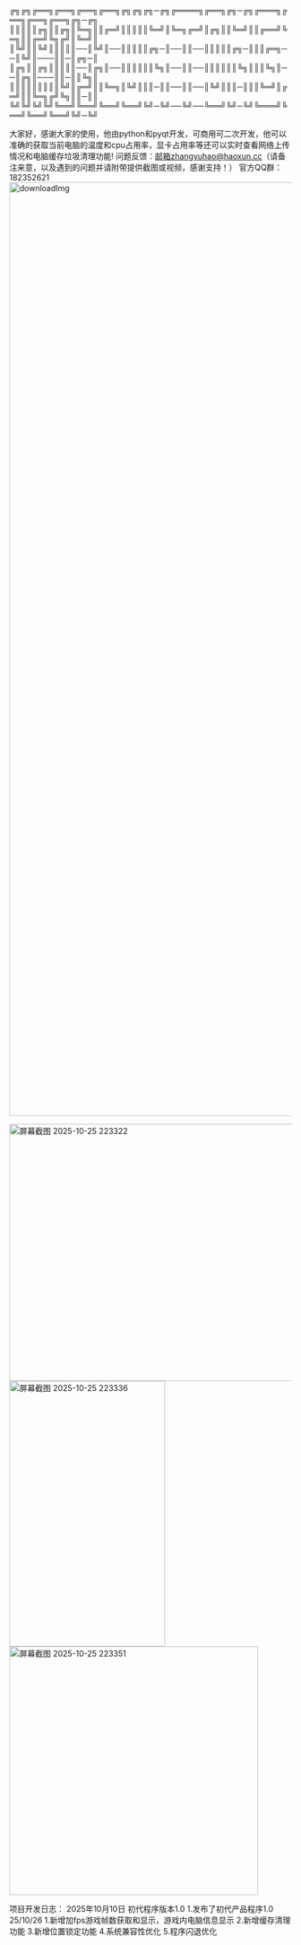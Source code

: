 ╔╗╔╗╔══╗╔══╗╔══╗╔══╗╔╗╔╗╔╗─╔╗╔════╗╔══╗╔╗─╔╗╔═══╗╔══╗╔══╗╔══╗╔╗─╔╗ ║║║║║╔╗║║╔╗║╚═╗║║╔═╝║║║║║╚═╝║╚═╗╔═╝║╔╗║║╚═╝║║╔══╝╚═╗║║╔═╝╚╗╔╝║╚═╝║ ║╚╝║║╚╝║║║║║──║╚╝║──║║║║║╔╗─║──║║──║║║║║╔╗─║║║╔═╗──║╚╝║───║║─║╔╗─║ ║╔╗║║╔╗║║║║║──║╔╗║──║║║║║║╚╗║──║║──║║║║║║╚╗║║║╚╗║──║╔╗║───║║─║║╚╗║ ║║║║║║║║║╚╝║╔═╝║║╚═╗║╚╝║║║─║║──║║──║╚╝║║║─║║║╚═╝║╔═╝║║╚═╗╔╝╚╗║║─║║ ╚╝╚╝╚╝╚╝╚══╝╚══╝╚══╝╚══╝╚╝─╚╝──╚╝──╚══╝╚╝─╚╝╚═══╝╚══╝╚══╝╚══╝╚╝─╚╝


大家好，感谢大家的使用，他由python和pyqt开发，可商用可二次开发，他可以准确的获取当前电脑的温度和cpu占用率，显卡占用率等还可以实时查看网络上传情况和电脑缓存垃圾清理功能!
问题反馈：邮箱zhangyuhao@haoxun.cc（请备注来意，以及遇到的问题并请附带提供截图或视频，感谢支持！） 官方QQ群：182352621
<img width="1706" height="1664" alt="downloadImg" src="https://github.com/user-attachments/assets/b12349c6-2919-4526-bb27-5ceb928d84a4" />

<img width="586" height="458" alt="屏幕截图 2025-10-25 223322" src="https://github.com/user-attachments/assets/708a551c-a710-4696-ab2d-f35ea69eb58e" />
<img width="278" height="473" alt="屏幕截图 2025-10-25 223336" src="https://github.com/user-attachments/assets/9adc5d64-e36b-4167-9b73-058612a63404" />
<img width="444" height="443" alt="屏幕截图 2025-10-25 223351" src="https://github.com/user-attachments/assets/a4cadc80-21a1-4963-9b06-59cfba11b905" />


项目开发日志： 2025年10月10日 初代程序版本1.0 1.发布了初代产品程序1.0
              25/10/26 1.新增加fps游戏帧数获取和显示，游戏内电脑信息显示
                       2.新增缓存清理功能
                       3.新增位置锁定功能
                       4.系统兼容性优化
                       5.程序闪退优化
